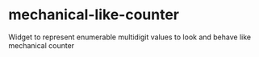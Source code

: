 # mechanical-like-counter
Widget to represent enumerable multidigit values to look and behave like mechanical counter 
